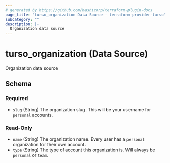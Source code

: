```yaml
---
# generated by https://github.com/hashicorp/terraform-plugin-docs
page_title: "turso_organization Data Source - terraform-provider-turso"
subcategory: ""
description: |-
  Organization data source
---
```


# turso_organization (Data Source)

Organization data source



<!-- schema generated by tfplugindocs -->
## Schema

### Required

- `slug` (String) The organization slug. This will be your username for `personal` accounts.

### Read-Only

- `name` (String) The organization name. Every user has a `personal` organization for their own account.
- `type` (String) The type of account this organization is. Will always be `personal` or `team`.
